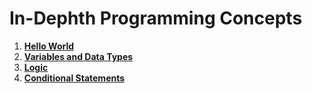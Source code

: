 # In-Dephth Programming Concepts

1. **[Hello World](01_hello/)**
2. **[Variables and Data Types](02_variables/)**
3. **[Logic](03_logic/)**
4. **[Conditional Statements](04_conditional/)**
